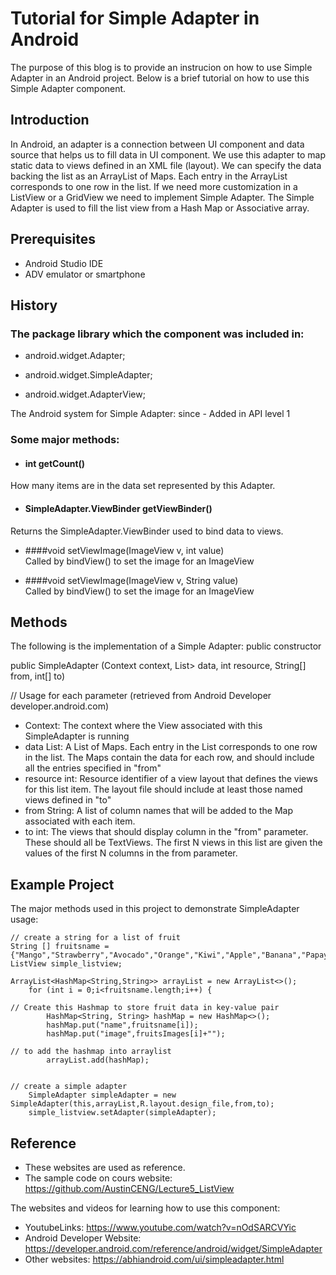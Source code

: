 # Tutorial for Simple Adapter in Android

The purpose of this blog is to provide an instrucion on how to use Simple Adapter in an Android project. Below is a brief tutorial on how to use this Simple Adapter component. 

## Introduction

In Android, an adapter is a connection between UI component and data source that helps us to fill data in UI component. We use this adapter to map static data to views defined in an XML file (layout). We can specify the data backing the list as an ArrayList of Maps. Each entry in the ArrayList corresponds to one row in the list. If we need more customization in a ListView or a GridView we need to implement Simple Adapter. The Simple Adapter is used to fill the list view from a Hash Map or Associative array. 

## Prerequisites

- Android Studio IDE
- ADV emulator or smartphone

## History

### The package library which the component was included in:

- android.widget.Adapter;

- android.widget.SimpleAdapter;

- android.widget.AdapterView;

The Android system for Simple Adapter: since - Added in API level 1

### Some major methods:

- #### int	getCount()    
How many items are in the data set represented by this Adapter.

- #### SimpleAdapter.ViewBinder	getViewBinder()   
Returns the SimpleAdapter.ViewBinder used to bind data to views.

- ####void	setViewImage(ImageView v, int value)   
Called by bindView() to set the image for an ImageView

- ####void	setViewImage(ImageView v, String value)   
Called by bindView() to set the image for an ImageView 

## Methods

The following is the implementation of a Simple Adapter: public constructor

public SimpleAdapter (Context context, List<? extends Map<String, ?>> data, int resource, String[] from, int[] to)

// Usage for each parameter (retrieved from Android Developer developer.android.com)

- Context: The context where the View associated with this SimpleAdapter is running
- data List: A List of Maps. Each entry in the List corresponds to one row in the list. The Maps contain the data for each row, and should include all the entries specified in "from"
- resource	int: Resource identifier of a view layout that defines the views for this list item. The layout file should include at least those named views defined in "to"
- from	String: A list of column names that will be added to the Map associated with each item.
- to	int: The views that should display column in the "from" parameter. These should all be TextViews. The first N views in this list are given the values of the first N columns in the from parameter.

## Example Project

The major methods used in this project to demonstrate SimpleAdapter usage:

    // create a string for a list of fruit
    String [] fruitsname = {"Mango","Strawberry","Avocado","Orange","Kiwi","Apple","Banana","Papaya"};
    ListView simple_listview;

    ArrayList<HashMap<String,String>> arrayList = new ArrayList<>();
        for (int i = 0;i<fruitsname.length;i++) {

    // Create this Hashmap to store fruit data in key-value pair
            HashMap<String, String> hashMap = new HashMap<>();
            hashMap.put("name",fruitsname[i]);
            hashMap.put("image",fruitsImages[i]+"");

    // to add the hashmap into arraylist
            arrayList.add(hashMap);
            
            
    // create a simple adapter
        SimpleAdapter simpleAdapter = new SimpleAdapter(this,arrayList,R.layout.design_file,from,to);
        simple_listview.setAdapter(simpleAdapter);
        
        
## Reference
- These websites are used as reference.
- The sample code on cours website: https://github.com/AustinCENG/Lecture5_ListView

The websites and videos for learning how to use this component:
- YoutubeLinks: https://www.youtube.com/watch?v=nOdSARCVYic
- Android Developer Website: https://developer.android.com/reference/android/widget/SimpleAdapter
- Other websites: https://abhiandroid.com/ui/simpleadapter.html
